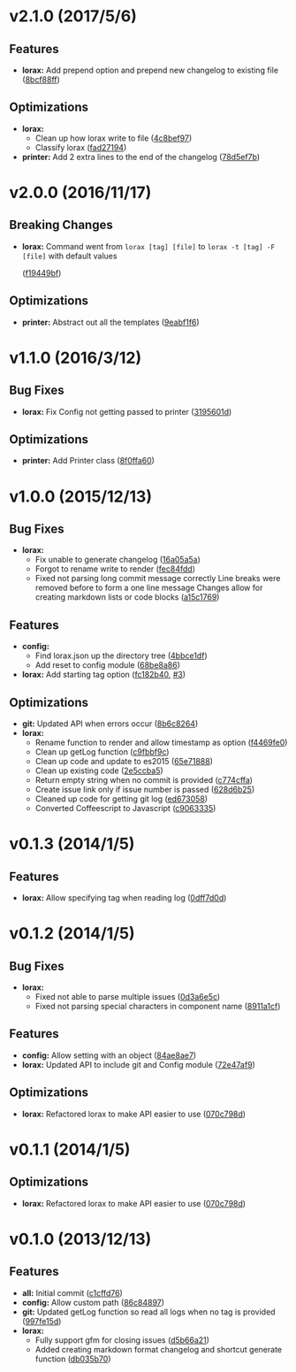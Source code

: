 # v2.1.0 (2017/5/6)
## Features
- **lorax:** Add prepend option and prepend new changelog to existing file
  ([8bcf88ff](https://github.com/adrianlee44/lorax/commit/8bcf88ff))

## Optimizations
- **lorax:**
  - Clean up how lorax write to file
  ([4c8bef97](https://github.com/adrianlee44/lorax/commit/4c8bef97))
  - Classify lorax
  ([fad27194](https://github.com/adrianlee44/lorax/commit/fad27194))
- **printer:** Add 2 extra lines to the end of the changelog
  ([78d5ef7b](https://github.com/adrianlee44/lorax/commit/78d5ef7b))


# v2.0.0 (2016/11/17)
## Breaking Changes
- **lorax:**  Command went from `lorax [tag] [file]` to `lorax -t [tag] -F [file]` with default values

  ([f19449bf](https://github.com/adrianlee44/lorax/commit/f19449bf))

## Optimizations
- **printer:** Abstract out all the templates
  ([9eabf1f6](https://github.com/adrianlee44/lorax/commit/9eabf1f6))


# v1.1.0 (2016/3/12)
## Bug Fixes
- **lorax:** Fix Config not getting passed to printer
  ([3195601d](https://github.com/adrianlee44/lorax/commit/3195601dc401f7cb20fb6749f1feef63b2e5d40e))

## Optimizations
- **printer:** Add Printer class
  ([8f0ffa60](https://github.com/adrianlee44/lorax/commit/8f0ffa609b69d1e4a2879474391a6e7b56a8a601))


# v1.0.0 (2015/12/13)
## Bug Fixes
- **lorax:**
  - Fix unable to generate changelog
  ([16a05a5a](https://github.com/adrianlee44/lorax/commit/16a05a5a5b00a115cfe427ffe20ace2a1351fddc))
  - Forgot to rename write to render
  ([fec84fdd](https://github.com/adrianlee44/lorax/commit/fec84fddcf308ce9bdd5bbd2d58f91ddbf09563d))
  - Fixed not parsing long commit message correctly Line breaks were removed before to form a one line message Changes allow for creating markdown lists or code blocks
  ([a15c1769](https://github.com/adrianlee44/lorax/commit/a15c1769c5bc0a96277bf08175d0de817282cf3f))

## Features
- **config:**
  - Find lorax.json up the directory tree
  ([4bbce1df](https://github.com/adrianlee44/lorax/commit/4bbce1df5e2b3713766487783c6001037432e572))
  - Add reset to config module
  ([68be8a86](https://github.com/adrianlee44/lorax/commit/68be8a86c191b61f2a3bfe63210409502ceea8f5))
- **lorax:** Add starting tag option
  ([fc182b40](https://github.com/adrianlee44/lorax/commit/fc182b404db196e6ed87788acf465652294504d0),
   [#3](https://github.com/adrianlee44/lorax/issues/3))

## Optimizations
- **git:** Updated API when errors occur
  ([8b6c8264](https://github.com/adrianlee44/lorax/commit/8b6c8264573a497b0eea5e79a1cc55891278a3cd))
- **lorax:**
  - Rename function to render and allow timestamp as option
  ([f4469fe0](https://github.com/adrianlee44/lorax/commit/f4469fe05409d5bfd0f8e45b778f590403b88c85))
  - Clean up getLog function
  ([c9fbbf9c](https://github.com/adrianlee44/lorax/commit/c9fbbf9c3fc5549f95ebdfb15a66a7c2150577ee))
  - Clean up code and update to es2015
  ([65e71888](https://github.com/adrianlee44/lorax/commit/65e718885e3dd3c39d1695d4b0261b68d7186ae6))
  - Clean up existing code
  ([2e5ccba5](https://github.com/adrianlee44/lorax/commit/2e5ccba5f9467a0d07678709bf009fdf211a5337))
  - Return empty string when no commit is provided
  ([c774cffa](https://github.com/adrianlee44/lorax/commit/c774cffa12e6c7aa6062d4b82f06de6c5676520e))
  - Create issue link only if issue number is passed
  ([628d6b25](https://github.com/adrianlee44/lorax/commit/628d6b25a20160a4257c9ba4d7183de71605607f))
  - Cleaned up code for getting git log
  ([ed673058](https://github.com/adrianlee44/lorax/commit/ed6730587bc9c1414910b3bccdc7240b8062f57b))
  - Converted Coffeescript to Javascript
  ([c9063335](https://github.com/adrianlee44/lorax/commit/c9063335435907228ba3cf6ac6a82e0d41374ff8))


# v0.1.3 (2014/1/5)
## Features
- **lorax:** Allow specifying tag when reading log
  ([0dff7d0d](https://github.com/adrianlee44/lorax/commit/0dff7d0d635ca5b920864cb73d0f4075227cf162))

# v0.1.2 (2014/1/5)
## Bug Fixes
- **lorax:**
  - Fixed not able to parse multiple issues
  ([0d3a6e5c](https://github.com/adrianlee44/lorax/commit/0d3a6e5cb07fcc117fe8bb4ce348a5818ca687b8))
  - Fixed not parsing special characters in component name
  ([8911a1cf](https://github.com/adrianlee44/lorax/commit/8911a1cfd8d43dfb5d78774697a51ee46c52bcbb))

## Features
- **config:** Allow setting with an object
  ([84ae8ae7](https://github.com/adrianlee44/lorax/commit/84ae8ae702ba831c59daf60fdb9874d012e20667))
- **lorax:** Updated API to include git and Config module
  ([72e47af9](https://github.com/adrianlee44/lorax/commit/72e47af9a37cf29baf807da53fde54f9e888ee47))

## Optimizations
- **lorax:** Refactored lorax to make API easier to use
  ([070c798d](https://github.com/adrianlee44/lorax/commit/070c798dc663bee0b0e44cef6893e21daf24fe4a))

# v0.1.1 (2014/1/5)
## Optimizations
- **lorax:** Refactored lorax to make API easier to use
  ([070c798d](https://github.com/adrianlee44/lorax/commit/070c798dc663bee0b0e44cef6893e21daf24fe4a))

# v0.1.0 (2013/12/13)
## Features
- **all:** Initial commit
  ([c1cffd76](https://github.com/adrianlee44/lorax/commit/c1cffd76f985bf267bb1983002ab368129a11735))
- **config:** Allow custom path
  ([86c84897](https://github.com/adrianlee44/lorax/commit/86c8489714c31414eef38a45c790f2ae54d3af74))
- **git:** Updated getLog function so read all logs when no tag is provided
  ([997fe15d](https://github.com/adrianlee44/lorax/commit/997fe15d42e5f59264edc7e8291c97785d5988f0))
- **lorax:**
  - Fully support gfm for closing issues
  ([d5b66a21](https://github.com/adrianlee44/lorax/commit/d5b66a21ccb423fc05d677364eac4b29d0ee95c0))
  - Added creating markdown format changelog and shortcut generate function
  ([db035b70](https://github.com/adrianlee44/lorax/commit/db035b701201c5f2db8434cb16ad1a337a9d616d))
